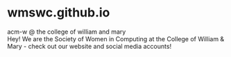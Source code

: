 # wmswc.github.io
acm-w @ the college of william and mary<br />
Hey! We are the Society of Women in Computing at the College of William & Mary - check out our website and social media accounts!
